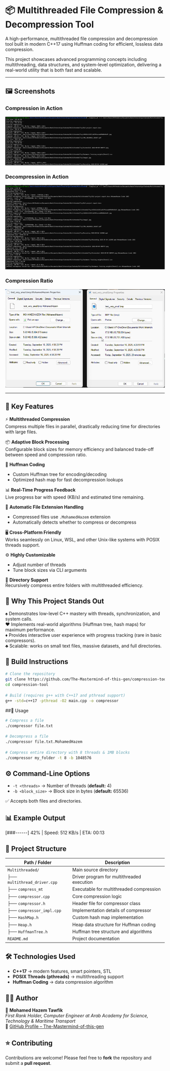 # 📦 Multithreaded File Compression & Decompression Tool

A high-performance, multithreaded file compression and decompression tool built in modern C++17 using Huffman coding for efficient, lossless data compression.

This project showcases advanced programming concepts including multithreading, data structures, and system-level optimization, delivering a real-world utility that is both fast and scalable.

---
## 🖼️ Screenshots

### Compression in Action
![Compression Example](Image1.png)

### Decompression in Action
![Decompression Example](Image2.png)

### Compression Ratio
![Ratio](CompressionRatio.png)

---

## 🚀 Key Features

⚡ **Multithreaded Compression**  
Compress multiple files in parallel, drastically reducing time for directories with large files.

📦 **Adaptive Block Processing**  
Configurable block sizes for memory efficiency and balanced trade-off between speed and compression ratio.

🌲 **Huffman Coding**  
- Custom Huffman tree for encoding/decoding  
- Optimized hash map for fast decompression lookups  

📊 **Real-Time Progress Feedback**  
Live progress bar with speed (KB/s) and estimated time remaining.

📝 **Automatic File Extension Handling**  
- Compressed files use `.MohamedHazem` extension  
- Automatically detects whether to compress or decompress  

🖥️ **Cross-Platform Friendly**  
Works seamlessly on Linux, WSL, and other Unix-like systems with POSIX threads support.

⚙️ **Highly Customizable**  
- Adjust number of threads  
- Tune block sizes via CLI arguments  

📂 **Directory Support**  
Recursively compress entire folders with multithreaded efficiency.
## 🌟 Why This Project Stands Out

♠️ Demonstrates low-level C++ mastery with threads, synchronization, and system calls.  
♥️ Implements real-world algorithms (Huffman tree, hash maps) for maximum performance.  
♦️ Provides interactive user experience with progress tracking (rare in basic compressors).  
♣️ Scalable: works on small text files, massive datasets, and full directories.  
## 🔧 Build Instructions

```bash
# Clone the repository
git clone https://github.com/The-Mastermind-of-this-gen/compression-tool.git
cd compression-tool

# Build (requires g++ with C++17 and pthread support)
g++ -std=c++17 -pthread -O2 main.cpp -o compressor
```
##📖 Usage

```bash
# Compress a file
./compressor file.txt

# Decompress a file
./compressor file.txt.MohamedHazem

# Compress entire directory with 8 threads & 1MB blocks
./compressor my_folder -t 8 -b 1048576
```
## ⚙️ Command-Line Options

- `-t <threads>` → Number of threads (**default:** 4)  
- `-b <block_size>` → Block size in bytes (**default:** 65536)  

✅ Accepts both files and directories.  
## 📊 Example Output

[###------] 42% | Speed: 512 KB/s | ETA: 00:13


## 📂 Project Structure

| Path / Folder      | Description |
|--------------------|-------------|
| `Multithreaded/`   | Main source directory |
| ├── `multithread_driver.cpp` | Driver program for multithreaded execution |
| ├── `compress_mt`            | Executable for multithreaded compression |
| ├── `compressor.cpp`         | Core compression logic |
| ├── `compressor.h`           | Header file for compressor class |
| ├── `compressor_impl.cpp`    | Implementation details of compressor |
| ├── `HashMap.h`              | Custom hash map implementation |
| ├── `Heap.h`                 | Heap data structure for Huffman coding |
| ├── `HuffmanTree.h`          | Huffman tree structure and algorithms |
| `README.md`        | Project documentation |


## 🛠️ Technologies Used

- **C++17** → modern features, smart pointers, STL  
- **POSIX Threads (pthreads)** → multithreading support  
- **Huffman Coding** → data compression algorithm  


## 🧑‍💻 Author

👋 **Mohamed Hazem Tawfik**  
_First Rank Holder, Computer Engineer at Arab Academy for Science, Technology & Maritime Transport_  
🔗 [GitHub Profile – The-Mastermind-of-this-gen](https://github.com/The-Mastermind-of-this-gen)

## ⭐ Contributing

Contributions are welcome! Please feel free to **fork** the repository and submit a **pull request**.
